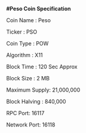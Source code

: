<b>#Peso Coin Specification</b>

Coin Name : Peso

Ticker : PSO

Coin Type : POW 

Algorithm : X11

Block Time : 120 Sec Approx

Block Size : 2 MB 
 
Maximum Supply: 21,000,000

Block Halving : 840,000

RPC Port: 16117

Network Port: 16118